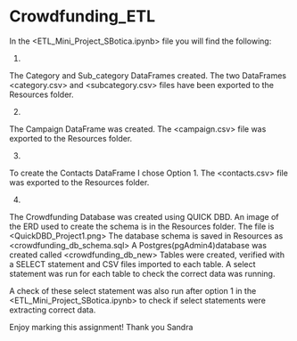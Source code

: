 # Crowdfunding_ETL

In the <ETL_Mini_Project_SBotica.ipynb> file you will find the following:

1.  
The Category and Sub_category DataFrames created.
The two DataFrames <category.csv> and <subcategory.csv> files have been exported to the Resources folder.

2.
The Campaign DataFrame was created.
The <campaign.csv> file was exported to the Resources folder.

3.
To create the Contacts DataFrame I chose Option 1.
The <contacts.csv> file was exported to the Resources folder.

4.
The Crowdfunding Database was created using QUICK DBD.
An image of the ERD used to create the schema is in the Resources folder.
The file is <QuickDBD_Project1.png>
The database schema is saved in Resources as <crowdfunding_db_schema.sql>
A Postgres(pgAdmin4)database was created called <crowdfunding_db_new>
Tables were created, verified with a SELECT statement and CSV files imported to each table.
A select statement was run for each table to check the correct data was running.

A check of these select statement was also run after option 1 in the <ETL_Mini_Project_SBotica.ipynb> to check if select statements were extracting correct data.

Enjoy marking this assignment!
Thank you
Sandra

